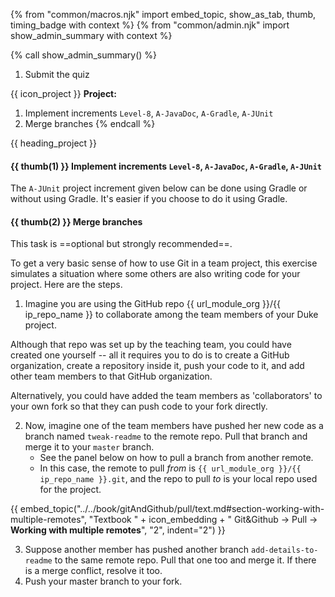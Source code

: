 {% from "common/macros.njk" import embed_topic, show_as_tab, thumb, timing_badge with context %}
{% from "common/admin.njk" import show_admin_summary with context %}


{% call show_admin_summary() %}
1. Submit the quiz

{{ icon_project }} **Project:**
1. Implement increments `Level-8`,  `A-JavaDoc`, `A-Gradle`, `A-JUnit`
2. Merge branches
{% endcall %}

<!-- ==================================================================================================== -->
{{ heading_project }}
<div id="project">

#### {{ thumb(1) }} Implement increments `Level-8`,  `A-JavaDoc`, `A-Gradle`, `A-JUnit`

<div class="indented">
<include src="dukeFragment.md" boilerplate var-displacement="../.." var-header="**`Level-8`: Dates and Times**" var-fragment="text.md#Level-8" />
<include src="dukeFragment.md" boilerplate var-displacement="../.." var-header="**`A-JavaDoc`: JavaDoc**" var-fragment="extensions-fragment.md#A-JavaDoc" />

<include src="../../admin/ip-tasks-fragment.md#pulling-branch-from-upstream" />

<include src="dukeFragment.md" boilerplate var-displacement="../.." var-header="**`A-Gradle`: Gradle**" var-fragment="extensions-fragment.md#A-Gradle" />

<box type="tip" seamless>

The `A-JUnit` project increment given below can be done using Gradle or without using Gradle. It's easier if you choose to do it using Gradle.
</box>

<include src="dukeFragment.md" boilerplate var-displacement="../.." var-header="**`A-JUnit`: JUnit Testing**" var-fragment="extensions-fragment.md#A-JUnit" />

</div>
<p/>

#### {{ thumb(2) }} Merge branches

<div class="indented">

This task is ==optional but strongly recommended==.

To get a very basic sense of how to use Git in a team project, this exercise simulates a situation where some others are also writing code for your project. Here are the steps.

1. Imagine you are using the GitHub repo {{ url_module_org }}/{{ ip_repo_name }} to collaborate among the team members of your Duke project.

<div class="indented">

<box type="info" seamless>

Although that repo was set up by the teaching team, you could have created one yourself -- all it requires you to do is to create a GitHub organization, create a repository inside it, push your code to it, and add other team members to that GitHub organization.

Alternatively, you could have added the team members as 'collaborators' to your own fork so that they can push code to your fork directly.

</box>
</div>

2. Now, imagine one of the team members have pushed her new code as a branch named `tweak-readme` to the remote repo. Pull that branch and merge it to your `master` branch.
   * See the panel below on how to pull a branch from another remote.
   * In this case, the remote to pull _from_ is `{{ url_module_org }}/{{ ip_repo_name }}.git`, and the repo to pull _to_ is your local repo used for the project.

{{ embed_topic("../../book/gitAndGithub/pull/text.md#section-working-with-multiple-remotes", "Textbook " + icon_embedding + " Git&Github → Pull → **Working with multiple remotes**", "2", indent="2") }}

3. Suppose another member has pushed another branch `add-details-to-readme` to the same remote repo. Pull that one too and merge it. If there is a merge conflict, resolve it too.
1. Push your master branch to your fork.

</div>
</div>
